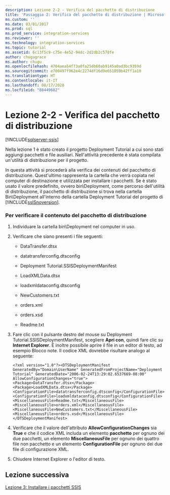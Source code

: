 ```yaml
---
description: Lezione 2-2 - Verifica del pacchetto di distribuzione
title: 'Passaggio 2: Verifica del pacchetto di distribuzione | Microsoft Docs'
ms.custom: ''
ms.date: 03/01/2017
ms.prod: sql
ms.prod_service: integration-services
ms.reviewer: ''
ms.technology: integration-services
ms.topic: tutorial
ms.assetid: 6c13f5c9-c75e-4e52-94dc-2d2db2c578fe
author: chugugrace
ms.author: chugu
ms.openlocfilehash: 4704aea54f73a0fa25db60ab9145a0ad3bc9359d
ms.sourcegitcommit: e700497f962e4c2274df16d9e651059b42ff1a10
ms.translationtype: HT
ms.contentlocale: it-IT
ms.lasthandoff: 08/17/2020
ms.locfileid: "88449682"
---
```

# <a name="lesson-2-2---verifying-the-deployment-bundle"></a>Lezione 2-2 - Verifica del pacchetto di distribuzione

[!INCLUDE[sqlserver-ssis](../includes/applies-to-version/sqlserver-ssis.md)]


Nella lezione 1 è stato creato il progetto Deployment Tutorial a cui sono stati aggiungi pacchetti e file ausiliari. Nell'attività precedente è stata compilata un'utilità di distribuzione per il progetto.  
  
In questa attività si procederà alla verifica dei contenuti del pacchetto di distribuzione. Quest'ultimo rappresenta la cartella che verrà copiata nel computer di destinazione e utilizzata per installare i pacchetti. Se è stato usato il valore predefinito, ovvero bin\Deployment, come percorso dell'utilità di distribuzione, il pacchetto di distribuzione si trova nella cartella Bin\Deployment all'interno della cartella Deployment Tutorial del progetto di [!INCLUDE[ssISnoversion](../includes/ssisnoversion-md.md)].  
  
### <a name="to-verify-the-content-of-deployment-bundle"></a>Per verificare il contenuto del pacchetto di distribuzione  
  
1.  Individuare la cartella bin\Deployment nel computer in uso.  
  
2.  Verificare che siano presenti i file seguenti:  
  
    -   DataTransfer.dtsx  
  
    -   datatransferconfig.dtsconfig  
  
    -   Deployment Tutorial.SSISDeploymentManifest  
  
    -   LoadXMLData.dtsx  
  
    -   loadxmldataconfig.dtsconfig  
  
    -   NewCustomers.txt  
  
    -   orders.xml  
  
    -   orders.xsd  
  
    -   Readme.txt  
  
3.  Fare clic con il pulsante destro del mouse su Deployment Tutorial.SSISDeploymentManifest, scegliere **Apri con**, quindi fare clic su **Internet Explorer**. È inoltre possibile aprire il file in un editor di testo, ad esempio Blocco note. Il codice XML dovrebbe risultare analogo al seguente:  
  
    `<?xml version="1.0"?><DTSDeploymentManifest GeneratedBy="Domain\UserName" GeneratedFromProjectName="Deployment Tutorial" GeneratedDate="2006-02-24T13:29:02.6537669-08:00" AllowConfigurationChanges="true"><Package>DataTransfer.dtsx</Package><Package>LoadXMLData.dtsx</Package><ConfigurationFile>datatransferconfig.dtsconfig</ConfigurationFile><ConfigurationFile>loadxmldataconfig.dtsconfig</ConfigurationFile><MiscellaneousFile>Readme.txt</MiscellaneousFile><MiscellaneousFile>orders.xml</MiscellaneousFile><MiscellaneousFile>NewCustomers.txt</MiscellaneousFile><MiscellaneousFile>orders.xsd</MiscellaneousFile></DTSDeploymentManifest>`  
  
4.  Verificare che il valore dell'attributo **AllowConfigurationChanges** sia **True** e che il codice XML includa un elemento **pacchetto** per ognuno dei due pacchetti, un elemento **MiscellaneousFile** per ognuno dei quattro file non pacchetto e un elemento **ConfigurationFile** per ognuno dei due file di configurazione XML.  
  
5.  Chiudere Internet Explorer o l'editor di testo.  
  
## <a name="next-lesson"></a>Lezione successiva  
[Lezione 3: Installare i pacchetti SSIS](../integration-services/lesson-3-install-ssis-packages.md)  
  
  
  
